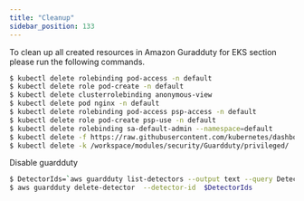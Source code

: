 ```yaml
---
title: "Cleanup"
sidebar_position: 133
---
```


To clean up all created resources in Amazon Guradduty for EKS section please run the following commands.

```bash
$ kubectl delete rolebinding pod-access -n default
$ kubectl delete role pod-create -n default
$ kubectl delete clusterrolebinding anonymous-view
$ kubectl delete pod nginx -n default
$ kubectl delete rolebinding pod-access psp-access -n default
$ kubectl delete role pod-create psp-use -n default
$ kubectl delete rolebinding sa-default-admin --namespace=default
$ kubectl delete -f https://raw.githubusercontent.com/kubernetes/dashboard/v2.5.1/aio/deploy/recommended.yaml
$ kubectl delete -k /workspace/modules/security/Guardduty/privileged/
```

Disable  guardduty

```bash
$ DetectorIds=`aws guardduty list-detectors --output text --query DetectorIds`
$ aws guardduty delete-detector  --detector-id  $DetectorIds
```
